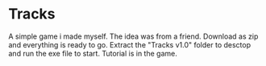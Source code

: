 # Tracks

A simple game i made myself.
The idea was from a friend.
Download as zip and everything is ready to go.
Extract the "Tracks v1.0" folder to desctop and run the exe file to start.
Tutorial is in the game.
